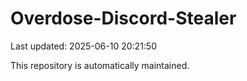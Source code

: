 # Overdose-Discord-Stealer

Last updated: 2025-06-10 20:21:50

This repository is automatically maintained.

